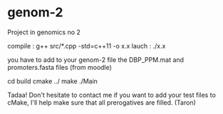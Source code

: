 # genom-2
Project in genomics no 2

compile : g++ src/*.cpp -std=c++11 -o x.x
lauch : ./x.x

you have to add to your genom-2 file the DBP_PPM.mat and promoters.fasta files (from moodle)

cd build
cmake ../
make
./Main

Tadaa!
Don't hesitate to contact me if you want to add your test files to cMake, I'll help make sure that all prerogatives are filled. (Taron)
